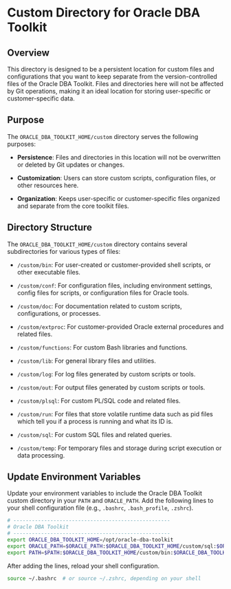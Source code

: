 # Custom Directory for Oracle DBA Toolkit

## Overview

This directory is designed to be a persistent location for custom files and
configurations that you want to keep separate from the version-controlled files
of the Oracle DBA Toolkit. Files and directories here will not be affected by
Git operations, making it an ideal location for storing user-specific or
customer-specific data.

## Purpose

The `ORACLE_DBA_TOOLKIT_HOME/custom` directory serves the following purposes:

  * **Persistence**: Files and directories in this location will not be overwritten
    or deleted by Git updates or changes.

  * **Customization**: Users can store custom scripts, configuration files, or other
    resources here.

  * **Organization**: Keeps user-specific or customer-specific files organized and
    separate from the core toolkit files.

## Directory Structure

The `ORACLE_DBA_TOOLKIT_HOME/custom` directory contains several subdirectories
for various types of files:

  * `/custom/bin`: For user-created or customer-provided shell scripts, or
                   other executable files.

  * `/custom/conf`: For configuration files, including environment settings,
                    config files for scripts, or configuration files for Oracle
                    tools.

  * `/custom/doc`: For documentation related to custom scripts, configurations,
                   or processes.

  * `/custom/extproc`: For customer-provided Oracle external procedures and
                       related files.

  * `/custom/functions`: For custom Bash libraries and functions.

  * `/custom/lib`: For general library files and utilities.

  * `/custom/log`: For log files generated by custom scripts or tools.

  * `/custom/out`: For output files generated by custom scripts or tools.

  * `/custom/plsql`: For custom PL/SQL code and related files.

  * `/custom/run`: For files that store volatile runtime data such as pid files
                   which tell you if a process is running and what its ID is.

  * `/custom/sql`: For custom SQL files and related queries.

  * `/custom/temp`: For temporary files and storage during script execution or
                    data processing.

## Update Environment Variables

Update your environment variables to include the Oracle DBA Toolkit custom
directory in your `PATH` and `ORACLE_PATH`. Add the following lines to your
shell configuration file (e.g., `.bashrc`, `.bash_profile`, `.zshrc`).

```bash
# ---------------------------------------------------
# Oracle DBA Toolkit
# ---------------------------------------------------
export ORACLE_DBA_TOOLKIT_HOME=/opt/oracle-dba-toolkit
export ORACLE_PATH=$ORACLE_PATH:$ORACLE_DBA_TOOLKIT_HOME/custom/sql:$ORACLE_DBA_TOOLKIT_HOME/sql
export PATH=$PATH:$ORACLE_DBA_TOOLKIT_HOME/custom/bin:$ORACLE_DBA_TOOLKIT_HOME/bin
```

After adding the lines, reload your shell configuration.

```bash
source ~/.bashrc  # or source ~/.zshrc, depending on your shell
```
